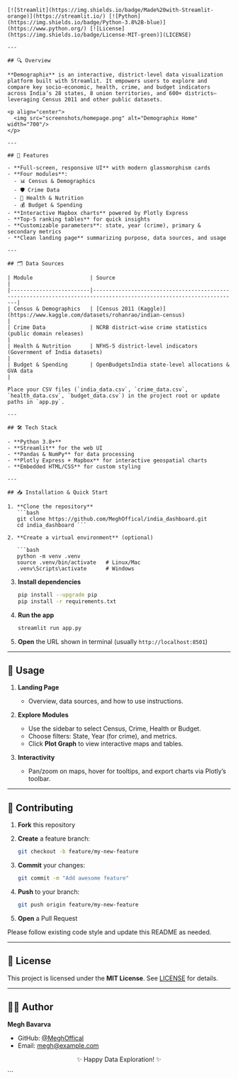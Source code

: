 ```# 🇮🇳 Demographix: Indian District Intelligence Dashboard

[![Streamlit](https://img.shields.io/badge/Made%20with-Streamlit-orange)](https://streamlit.io/) [![Python](https://img.shields.io/badge/Python-3.8%2B-blue)](https://www.python.org/) [![License](https://img.shields.io/badge/License-MIT-green)](LICENSE)

---

## 🔍 Overview

**Demographix** is an interactive, district‑level data visualization platform built with Streamlit. It empowers users to explore and compare key socio‑economic, health, crime, and budget indicators across India’s 28 states, 8 union territories, and 600+ districts—leveraging Census 2011 and other public datasets.

<p align="center">
  <img src="screenshots/homepage.png" alt="Demographix Home" width="700"/>
</p>

---

## 🚀 Features

- **Full‑screen, responsive UI** with modern glassmorphism cards  
- **Four modules**:  
  - 📊 Census & Demographics  
  - 🛡️ Crime Data  
  - 💉 Health & Nutrition  
  - 💰 Budget & Spending  
- **Interactive Mapbox charts** powered by Plotly Express  
- **Top‑5 ranking tables** for quick insights  
- **Customizable parameters**: state, year (crime), primary & secondary metrics  
- **Clean landing page** summarizing purpose, data sources, and usage  

---

## 🗂️ Data Sources

| Module                  | Source                                                                                                             |
|-------------------------|--------------------------------------------------------------------------------------------------------------------|
| Census & Demographics   | [Census 2011 (Kaggle)](https://www.kaggle.com/datasets/rohanrao/indian-census)                                     |
| Crime Data              | NCRB district‑wise crime statistics (public domain releases)                                                       |
| Health & Nutrition      | NFHS‑5 district‑level indicators (Government of India datasets)                                                    |
| Budget & Spending       | OpenBudgetsIndia state‑level allocations & GVA data                                                                |

Place your CSV files (`india_data.csv`, `crime_data.csv`, `health_data.csv`, `budget_data.csv`) in the project root or update paths in `app.py`.

---

## 🛠️ Tech Stack

- **Python 3.8+**  
- **Streamlit** for the web UI  
- **Pandas & NumPy** for data processing  
- **Plotly Express + Mapbox** for interactive geospatial charts  
- **Embedded HTML/CSS** for custom styling  

---

## 📥 Installation & Quick Start

1. **Clone the repository**  
   ```bash
   git clone https://github.com/MeghOffical/india_dashboard.git
   cd india_dashboard ```

2. **Create a virtual environment** (optional)

   ```bash
   python -m venv .venv
   source .venv/bin/activate   # Linux/Mac
   .venv\Scripts\activate      # Windows
   ```

3. **Install dependencies**

   ```bash
   pip install --upgrade pip
   pip install -r requirements.txt
   ```

4. **Run the app**

   ```bash
   streamlit run app.py
   ```

5. **Open** the URL shown in terminal (usually `http://localhost:8501`)

---

## 📖 Usage

1. **Landing Page**

   * Overview, data sources, and how to use instructions.

2. **Explore Modules**

   * Use the sidebar to select Census, Crime, Health or Budget.
   * Choose filters: State, Year (for crime), and metrics.
   * Click **Plot Graph** to view interactive maps and tables.

3. **Interactivity**

   * Pan/zoom on maps, hover for tooltips, and export charts via Plotly’s toolbar.

---

## 🤝 Contributing

1. **Fork** this repository
2. **Create** a feature branch:

   ```bash
   git checkout -b feature/my-new-feature
   ```
3. **Commit** your changes:

   ```bash
   git commit -m "Add awesome feature"
   ```
4. **Push** to your branch:

   ```bash
   git push origin feature/my-new-feature
   ```
5. **Open** a Pull Request

Please follow existing code style and update this README as needed.

---

## 📜 License

This project is licensed under the **MIT License**. See [LICENSE](LICENSE) for details.

---

## 👨‍💻 Author

**Megh Bavarva**

* GitHub: [@MeghOffical](https://github.com/MeghOffical)
* Email: [megh@example.com](mailto:megh@example.com)

<p align="center">✨ Happy Data Exploration! ✨</p>
```
